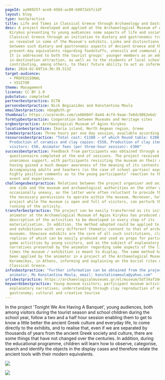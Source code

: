 ```yaml
---
pageId: aa98925f-ace8-458d-ac80-b9872e5fc1df
layout: blog
type: bestpractice
title: Life and Times in Classical Greece through Archaeology and Gastronomy
desc: A project developed and applied at the Archaeological Museum of Agios
  Kirykos presenting to young audiences some aspects of life and society in
  Classical Greece through an initiation to dietary and gastronomic traditions
  as revealed in some of the Museum's exhibits. Links and distinctions are drawn
  between such dietary and gastronomic aspects of Ancient Greece and their
  present-day equivalents regarding foodstuffs, utensils and communal practices.
  It is addressed to both the tourist groups' younger members as an added
  in-destination attraction, as well as to the students of local schools
  contributing, among others, to their future ability to act as informed hosts.
date: 2024-02-09T14:36:39.513Z
target-audience:
  - PROFESSIONAL
  - VISITOR
theme: Management
license: CC BY 2.0
pubstatus: completed
partnerbestpractice: ECTN
personsbestpractice: Nick Bogiazides and Konstantina Moula
emailbestpractice: nbog@uth.gr
thumbnail: https://ucarecdn.com/ce66604f-8a44-4cf4-9aae-7e8dc9862ebd/
formtypbestpractice: Cooperation between Museums and Heritage sites
orgbestpractice: Archaeological Museum of Agios Kirykos
locationbestpractice: Ikaria island, North Aegean region, Greee
timebestpractice: Three hours per one day session, available according to demand.
resourcesbestpractice: "Total cost: €1100 – of which Round table: €200,
  Production of ceramics and clay copies: €550, Production of clay items by
  visitors: €50, Animator fees (per three-hour session): €300"
successbestpractice: Feedback from participants was obtained through a
  questionnaire completed at the end of sessions. The project received almost
  unanimous support, with participants revisiting the museum on their own,
  having gained a much deeper awareness of the meaning of its contents.
  Accompanying adults and teachers (in the case of school parties) expressed
  highly positive comments as to the young participants’ reaction to the whole
  event and experience.
challengesbestpractice: Relations between the project organiser and animator on
  one side and the museum and archaeological authorities on the other were
  occasionally uneasy, as the latter were often reluctant to provide the former
  the necessary permissions to operate within the museum. Moreover, holding the
  project while the museum is open and full of visitors, can perturb the smooth
  running of the activity.
transferbestpractice: The project can be easily transferred as its initiator and
  animator at the Archaeological Museum of Agios Kirykos has produced a detailed
  description of the activities to be developed in every step of its
  materialisation. In addition, the method adopted could be applied to museum
  and exhibitions with very different thematic content to that of archaeological
  museums. Showcase exhibits are the core of all such institutions, clay
  replicas of which can be easily produced and used as props for participative
  game activities by young visitors, and as the subject of explanatory
  narratives presented by the animator regarding some aspects of the life and
  times the museum / exhibition is meant to display. The same method has already
  been applied by the animator in a project at the Archaeological Museum of
  Kerameikos, in Athens, informing and explaining on the burial rites of
  Classical Greece.
infosbestpractice: "Further information can be obtained from the project’s
  animator, Ms Konstantina Moula, email: konstatinamoula@yahoo.com"
urlsbestpractice: https://archaeologicalmuseums.gr/el/museum/5df34af3deca5e2d79e8c141/archaeological-museum-of-agios-kirykos
keywordsbestpractice: Young museum visitors; participant museum activities;
  explanatory narratives; understanding through clay reproduction of exhibits;
  gastronomy; cultural and creative tourism
---
```

In the project 'Tonight We Are Having A Banquet', young audiences, both among visitors during the tourist season and school children during the school year, follow a two and a half hour session enabling them to   get to know a little better the ancient Greek culture and everyday life, to come directly to the exhibits, and to realise that, even if we are separated by thousands of years from the ancient Greek society and culture, there are some things that have not changed over the centuries. In addition, during the educational programme, children will learn how to observe, categorise, search and identify the objects in the display cases and therefore relate the ancient tools with their modern equivalents.

![](https://ucarecdn.com/d7c2f97b-ba0a-4862-ad46-f6fd050045f6/)

![](https://ucarecdn.com/03afaf99-2677-4590-b869-403f1712f8db/)